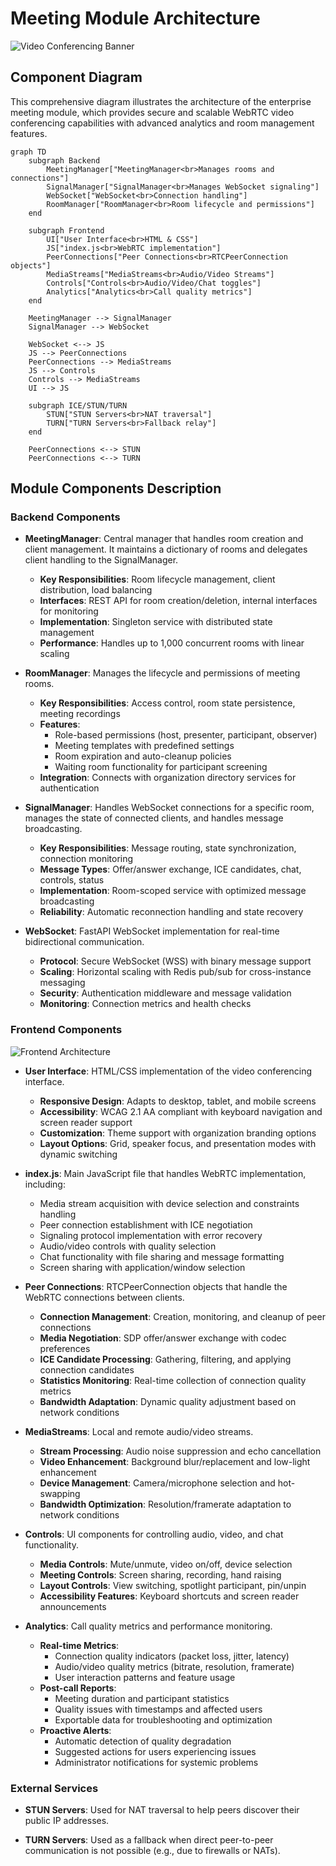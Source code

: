 # Meeting Module Architecture

![Video Conferencing Banner](https://via.placeholder.com/800x200?text=Enterprise+Video+Conferencing)

## Component Diagram

This comprehensive diagram illustrates the architecture of the enterprise meeting module, which provides secure and scalable WebRTC video conferencing capabilities with advanced analytics and room management features.

```mermaid
graph TD
    subgraph Backend
        MeetingManager["MeetingManager<br>Manages rooms and connections"]
        SignalManager["SignalManager<br>Manages WebSocket signaling"]
        WebSocket["WebSocket<br>Connection handling"]
        RoomManager["RoomManager<br>Room lifecycle and permissions"]
    end
    
    subgraph Frontend
        UI["User Interface<br>HTML & CSS"]
        JS["index.js<br>WebRTC implementation"]
        PeerConnections["Peer Connections<br>RTCPeerConnection objects"]
        MediaStreams["MediaStreams<br>Audio/Video Streams"]
        Controls["Controls<br>Audio/Video/Chat toggles"]
        Analytics["Analytics<br>Call quality metrics"]
    end
    
    MeetingManager --> SignalManager
    SignalManager --> WebSocket
    
    WebSocket <--> JS
    JS --> PeerConnections
    PeerConnections --> MediaStreams
    JS --> Controls
    Controls --> MediaStreams
    UI --> JS
    
    subgraph ICE/STUN/TURN
        STUN["STUN Servers<br>NAT traversal"]
        TURN["TURN Servers<br>Fallback relay"]
    end
    
    PeerConnections <--> STUN
    PeerConnections <--> TURN
```

## Module Components Description

### Backend Components

- **MeetingManager**: Central manager that handles room creation and client management. It maintains a dictionary of rooms and delegates client handling to the SignalManager.
  - **Key Responsibilities**: Room lifecycle management, client distribution, load balancing
  - **Interfaces**: REST API for room creation/deletion, internal interfaces for monitoring
  - **Implementation**: Singleton service with distributed state management
  - **Performance**: Handles up to 1,000 concurrent rooms with linear scaling

- **RoomManager**: Manages the lifecycle and permissions of meeting rooms.
  - **Key Responsibilities**: Access control, room state persistence, meeting recordings
  - **Features**: 
    - Role-based permissions (host, presenter, participant, observer)
    - Meeting templates with predefined settings
    - Room expiration and auto-cleanup policies
    - Waiting room functionality for participant screening
  - **Integration**: Connects with organization directory services for authentication

- **SignalManager**: Handles WebSocket connections for a specific room, manages the state of connected clients, and handles message broadcasting.
  - **Key Responsibilities**: Message routing, state synchronization, connection monitoring
  - **Message Types**: Offer/answer exchange, ICE candidates, chat, controls, status
  - **Implementation**: Room-scoped service with optimized message broadcasting
  - **Reliability**: Automatic reconnection handling and state recovery

- **WebSocket**: FastAPI WebSocket implementation for real-time bidirectional communication.
  - **Protocol**: Secure WebSocket (WSS) with binary message support
  - **Scaling**: Horizontal scaling with Redis pub/sub for cross-instance messaging
  - **Security**: Authentication middleware and message validation
  - **Monitoring**: Connection metrics and health checks

### Frontend Components

![Frontend Architecture](https://via.placeholder.com/600x400?text=Frontend+Architecture)

- **User Interface**: HTML/CSS implementation of the video conferencing interface.
  - **Responsive Design**: Adapts to desktop, tablet, and mobile screens
  - **Accessibility**: WCAG 2.1 AA compliant with keyboard navigation and screen reader support
  - **Customization**: Theme support with organization branding options
  - **Layout Options**: Grid, speaker focus, and presentation modes with dynamic switching

- **index.js**: Main JavaScript file that handles WebRTC implementation, including:
  - Media stream acquisition with device selection and constraints handling
  - Peer connection establishment with ICE negotiation
  - Signaling protocol implementation with error recovery
  - Audio/video controls with quality selection
  - Chat functionality with file sharing and message formatting
  - Screen sharing with application/window selection

- **Peer Connections**: RTCPeerConnection objects that handle the WebRTC connections between clients.
  - **Connection Management**: Creation, monitoring, and cleanup of peer connections
  - **Media Negotiation**: SDP offer/answer exchange with codec preferences
  - **ICE Candidate Processing**: Gathering, filtering, and applying connection candidates
  - **Statistics Monitoring**: Real-time collection of connection quality metrics
  - **Bandwidth Adaptation**: Dynamic quality adjustment based on network conditions

- **MediaStreams**: Local and remote audio/video streams.
  - **Stream Processing**: Audio noise suppression and echo cancellation
  - **Video Enhancement**: Background blur/replacement and low-light enhancement
  - **Device Management**: Camera/microphone selection and hot-swapping
  - **Bandwidth Optimization**: Resolution/framerate adaptation to network conditions

- **Controls**: UI components for controlling audio, video, and chat functionality.
  - **Media Controls**: Mute/unmute, video on/off, device selection
  - **Meeting Controls**: Screen sharing, recording, hand raising
  - **Layout Controls**: View switching, spotlight participant, pin/unpin
  - **Accessibility Features**: Keyboard shortcuts and screen reader announcements

- **Analytics**: Call quality metrics and performance monitoring.
  - **Real-time Metrics**: 
    - Connection quality indicators (packet loss, jitter, latency)
    - Audio/video quality metrics (bitrate, resolution, framerate)
    - User interaction patterns and feature usage
  - **Post-call Reports**: 
    - Meeting duration and participant statistics
    - Quality issues with timestamps and affected users
    - Exportable data for troubleshooting and optimization
  - **Proactive Alerts**: 
    - Automatic detection of quality degradation
    - Suggested actions for users experiencing issues
    - Administrator notifications for systemic problems

### External Services

- **STUN Servers**: Used for NAT traversal to help peers discover their public IP addresses.

- **TURN Servers**: Used as a fallback when direct peer-to-peer communication is not possible (e.g., due to firewalls or NATs).
